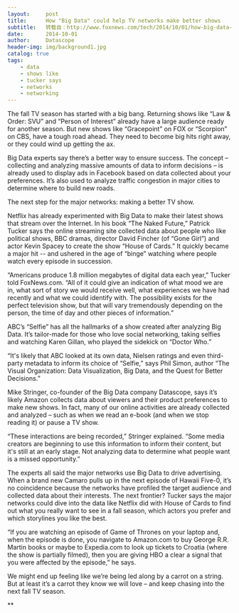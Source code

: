 ```yaml
---
layout:     post
title:      How "Big Data" could help TV networks make better shows
subtitle:   转载自：http://www.foxnews.com/tech/2014/10/01/how-big-data-could-help-tv-networks-make-better-shows/
date:       2014-10-01
author:     Datascope
header-img: img/background1.jpg
catalog: true
tags:
    - data
    - shows like
    - tucker says
    - networks
    - networking
---
```


The fall TV season has started with a big bang. Returning shows like “Law & Order: SVU” and “Person of Interest” already have a large audience ready for another season. But new shows like “Gracepoint” on FOX or “Scorpion” on CBS, have a tough road ahead. They need to become big hits right away, or they could wind up getting the ax.

Big Data experts say there’s a better way to ensure success. The concept – collecting and analyzing massive amounts of data to inform decisions – is already used to display ads in Facebook based on data collected about your preferences. It’s also used to analyze traffic congestion in major cities to determine where to build new roads.

The next step for the major networks: making a better TV show.

Netflix has already experimented with Big Data to make their latest shows that stream over the Internet. In his book “The Naked Future,” Patrick Tucker says the online streaming site collected data about people who like political shows, BBC dramas, director David Fincher (of “Gone Girl”) and actor Kevin Spacey to create the show “House of Cards.” It quickly became a major hit -- and ushered in the age of “binge” watching where people watch every episode in succession.

“Americans produce 1.8 million megabytes of digital data each year,” Tucker told FoxNews.com. “All of it could give an indication of what mood we are in, what sort of story we would receive well, what experiences we have had recently and what we could identify with. The possibility exists for the perfect television show, but that will vary tremendously depending on the person, the time of day and other pieces of information.”

ABC’s “Selfie” has all the hallmarks of a show created after analyzing Big Data. It’s tailor-made for those who love social networking, taking selfies and watching Karen Gillan, who played the sidekick on “Doctor Who.”

“It's likely that ABC looked at its own data, Nielsen ratings and even third-party metadata to inform its choice of “Selfie,” says Phil Simon, author “The Visual Organization: Data Visualization, Big Data, and the Quest for Better Decisions.”

Mike Stringer, co-founder of the Big Data company Datascope, says it’s likely Amazon collects data about viewers and their product preferences to make new shows. In fact, many of our online activities are already collected and analyzed – such as when we read an e-book (and when we stop reading it) or pause a TV show.

“These interactions are being recorded,” Stringer explained. “Some media creators are beginning to use this information to inform their content, but it's still at an early stage. Not analyzing data to determine what people want is a missed opportunity.”

The experts all said the major networks use Big Data to drive advertising. When a brand new Camaro pulls up in the next episode of Hawaii Five-0, it’s no coincidence because the networks have profiled the target audience and collected data about their interests. The next frontier? Tucker says the major networks could dive into the data like Netflix did with House of Cards to find out what you really want to see in a fall season, which actors you prefer and which storylines you like the best.

“If you are watching an episode of Game of Thrones on your laptop and, when the episode is done, you navigate to Amazon.com to buy George R.R. Martin books or maybe to Expedia.com to look up tickets to Croatia (where the show is partially filmed), then you are giving HBO a clear a signal that you were affected by the episode,” he says.

We might end up feeling like we’re being led along by a carrot on a string. But at least it’s a carrot they know we will love – and keep chasing into the next fall TV season.

**
